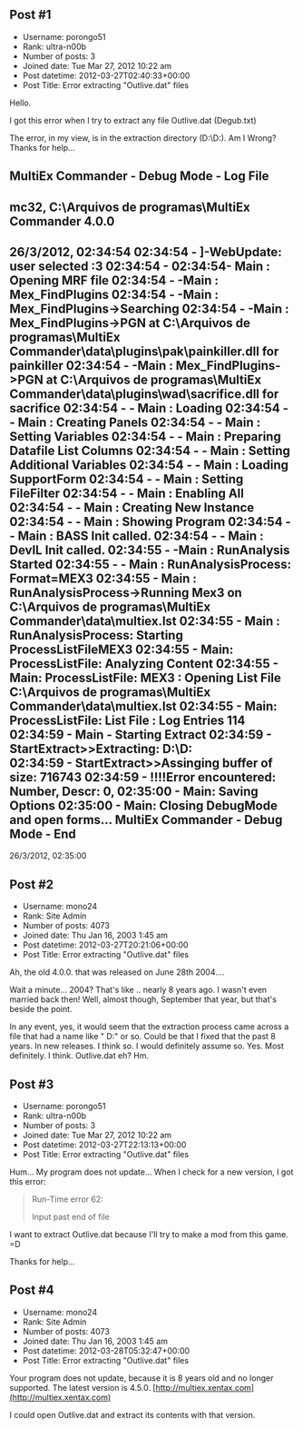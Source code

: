 ## Post #1
- Username: porongo51
- Rank: ultra-n00b
- Number of posts: 3
- Joined date: Tue Mar 27, 2012 10:22 am
- Post datetime: 2012-03-27T02:40:33+00:00
- Post Title: Error extracting "Outlive.dat" files

Hello.

I got this error when I try to extract any file Outlive.dat (Degub.txt)

The error, in my view, is in the extraction directory (D:\D:\). Am I Wrong?
Thanks for help...

MultiEx Commander - Debug Mode - Log File
-----------------------------------------
mc32, C:\Arquivos de programas\MultiEx Commander
4.0.0
-----------------------------------------
26/3/2012, 02:34:54
02:34:54 - ]-WebUpdate: user selected :3
02:34:54 - 02:34:54- Main : Opening MRF file
02:34:54 - -Main : Mex_FindPlugins
02:34:54 - -Main : Mex_FindPlugins->Searching
02:34:54 - -Main : Mex_FindPlugins->PGN at C:\Arquivos de programas\MultiEx Commander\data\plugins\pak\painkiller.dll for painkiller
02:34:54 - -Main : Mex_FindPlugins->PGN at C:\Arquivos de programas\MultiEx Commander\data\plugins\wad\sacrifice.dll for sacrifice
02:34:54 - - Main : Loading 
02:34:54 - - Main : Creating Panels 
02:34:54 - - Main : Setting Variables 
02:34:54 - - Main : Preparing Datafile List Columns 
02:34:54 - - Main : Setting Additional Variables
02:34:54 - - Main : Loading SupportForm
02:34:54 - - Main : Setting FileFilter
02:34:54 - - Main : Enabling All
02:34:54 - - Main : Creating New Instance
02:34:54 - - Main : Showing Program
02:34:54 - - Main : BASS Init called.
02:34:54 - - Main : DevIL Init called.
02:34:55 - -Main : RunAnalysis Started
02:34:55 - - Main : RunAnalysisProcess: Format=MEX3
02:34:55 - Main : RunAnalysisProcess->Running Mex3 on C:\Arquivos de programas\MultiEx Commander\data\multiex.lst
02:34:55 - Main : RunAnalysisProcess: Starting ProcessListFileMEX3
02:34:55 - Main: ProcessListFile: Analyzing Content
02:34:55 - Main: ProcessListFile: MEX3 : Opening List File C:\Arquivos de programas\MultiEx Commander\data\multiex.lst
02:34:55 - Main: ProcessListFile: List File : Log Entries 114
02:34:59 - Main - Starting Extract
02:34:59 - StartExtract>>Extracting: D:\D:\
02:34:59 - StartExtract>>Assinging buffer of size: 716743
02:34:59 - !!!!Error encountered: Number, Descr: 0, 
02:35:00 - Main: Saving Options
02:35:00 - Main: Closing DebugMode and open forms...
MultiEx Commander - Debug Mode - End
-----------------------------------------
26/3/2012, 02:35:00
## Post #2
- Username: mono24
- Rank: Site Admin
- Number of posts: 4073
- Joined date: Thu Jan 16, 2003 1:45 am
- Post datetime: 2012-03-27T20:21:06+00:00
- Post Title: Error extracting "Outlive.dat" files

Ah, the old 4.0.0. that was released on June 28th 2004....

Wait a minute... 2004? That's like .. nearly 8 years ago. I wasn't even married back then! Well, almost though, September that year, but that's beside the point. 

In any event, yes, it would seem that the extraction process came across a file that had a name like " D:\"  or so. Could be that I fixed that the past 8 years. In new releases. I think so. I would definitely assume so. Yes. Most definitely. I think. Outlive.dat eh? Hm.
## Post #3
- Username: porongo51
- Rank: ultra-n00b
- Number of posts: 3
- Joined date: Tue Mar 27, 2012 10:22 am
- Post datetime: 2012-03-27T22:13:13+00:00
- Post Title: Error extracting "Outlive.dat" files

Hum... My program does not update... When I check for a new version, I got this error:

> Run-Time error 62:
>
> Input past end of file

I want to extract Outlive.dat because I'll try to make a mod from this game. =D

Thanks for help...
## Post #4
- Username: mono24
- Rank: Site Admin
- Number of posts: 4073
- Joined date: Thu Jan 16, 2003 1:45 am
- Post datetime: 2012-03-28T05:32:47+00:00
- Post Title: Error extracting "Outlive.dat" files

Your program does not update, because it is 8 years old and no longer supported. The latest version is 4.5.0. [http://multiex.xentax.com](http://multiex.xentax.com) 

I could open Outlive.dat and extract its contents with that version.
